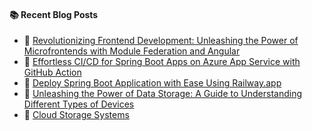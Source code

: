 #### :books: Recent Blog Posts
<!-- BLOGPOSTS:START -->
 - 🌮 [Revolutionizing Frontend Development: Unleashing the Power of Microfrontends with Module Federation and Angular](https://virendraoswal.com/revolutionizing-frontend-development-unleashing-the-power-of-microfrontends-with-module-federation-and-angular)
 - 💫 [Effortless CI/CD for Spring Boot Apps on Azure App Service with GitHub Action](https://virendraoswal.com/effortless-cicd-for-spring-boot-apps-on-azure-app-service-with-github-action)
 - 💫 [Deploy Spring Boot Application with Ease Using Railway.app](https://virendraoswal.com/deploy-spring-boot-application-with-ease-using-railwayapp)
 - 🌮 [Unleashing the Power of Data Storage: A Guide to Understanding Different Types of Devices](https://virendraoswal.com/unleashing-the-power-of-data-storage-a-guide-to-understanding-different-types-of-devices)
 - 🚀 [Cloud Storage Systems](https://virendraoswal.com/cloud-storage-systems)<!-- BLOGPOSTS:END -->
